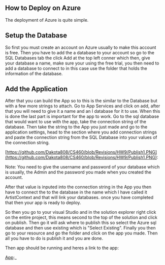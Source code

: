 ## How to Deploy on Azure

The deployment of Azure is quite simple. 

## Setup the Database

So first you must create an account on Azure usually to make this account is free. 
Then you have to add the a database to your account so go to the SQL Databases tab the click Add at the top left conner which then,
give your database a name, make sure your using the free trial, you then need to add a database to connect to in this case use the 
folder that holds the information of the database.

## Add the Application

After that you can build the App so to this is the similar to the Database but with a few more strings to attach.
Go to App Services and click on add, after that you will need to give it a name and an I database for it to use. 
When this is done the last part is important for the app to work.
Go to the sql database that would want to use with the app, take the connection string of the database. Then take the 
string to the App you just made and go to the application settings, head to the section where you add connection strings and paste the 
connection string from the SQL Database into your values of the connection string.

[https://github.com/Dakota808/CS460/blob/Revisions/HW9/Publish1.PNG](https://github.com/Dakota808/CS460/blob/Revisions/HW9/Publish1.PNG):

Note: You need to give the username and password of your database which is usually,
the Admin and the password you made when you created the account.

After that value is inputed into the connection string in the App you then have to connect the to the database in the name which 
I have called it ArtistContext and that will link your databases.
once you have completed that then your app is ready to deploy.

So then you go to your visual Studio and in the solution explorer right click on the entire project, this means second to the top of the 
solution and click on publish. 
Then go it will ask where to publish this so select the Azure sql database and then use existing which is "Select Existing". Finally you then 
go to your resource and go the folder and click on the app you made. Then all you have to do is publish it and you are done.

Then app should be running and heres a link to the app:

[App](http://homework9.azurewebsites.net/):_
